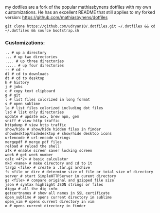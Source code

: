 
my dotfiles are a fork of the popular mathiasbynens dotfiles with my own customizations. He has an excellent README that still applies to my forked version:
https://github.com/mathiasbynens/dotfiles

    git clone https://github.com/udryan10/.dotfiles.git ~/.dotfiles && cd ~/.dotfiles && source bootstrap.sh

### Customizations:
    .. # up a directory
    ... # up two directories
    .... # up three directories
    ..... # up four directories
    -- # cd -
    dl # cd to downloads
    dt # cd to desktop
    h # history
    j # jobs
    c # copy text clipboard
    g # git 
    l # list files colorized in long format
    s # open sublime
    la # list files colorized including dot files
    lsd # list only directories
    update # update osx, brew npm, gem
    sniff # view http traffic
    httpdump # view http traffic
    show/hide # show/hide hidden files in finder
    showdesktop/hidedesktop # show/hide desktop icons
    urlencode # url-encode strings
    mergepdf # merge pdf files
    reload # reload the shell
    afk # enable screen saver locking screen    
    week # get week number
    calc <4*2> # basic calculator 
    mkd <name> # make directory and cd to it
    targz <file> # create a .tar.gz archive
    fs <file or dir> # determine size of file or total size of directory
    server # start SimpleHTTPServer in curent directory
    gz <file> # compare original and gzipped file size
    json # syntax highlight JSON strings or files
    digga # all the dig info 
    getcertnames # show all names in SSL certificate
    open_sublime # opens current directory in sublime
    open_vim # opens current directory in vim
    o # opens current directory in finder
    
